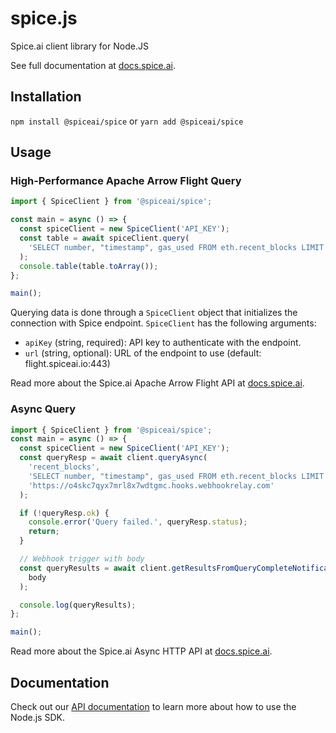 # spice.js

Spice.ai client library for Node.JS

See full documentation at [docs.spice.ai](https://docs.spice.ai/sdks/node.js-sdk).

## Installation

`npm install @spiceai/spice` or `yarn add @spiceai/spice`

## Usage

### High-Performance Apache Arrow Flight Query

```js
import { SpiceClient } from '@spiceai/spice';

const main = async () => {
  const spiceClient = new SpiceClient('API_KEY');
  const table = await spiceClient.query(
    'SELECT number, "timestamp", gas_used FROM eth.recent_blocks LIMIT 10'
  );
  console.table(table.toArray());
};

main();
```

Querying data is done through a `SpiceClient` object that initializes the connection with Spice endpoint. `SpiceClient` has the following arguments:

- `apiKey` (string, required): API key to authenticate with the endpoint.
- `url` (string, optional): URL of the endpoint to use (default: flight.spiceai.io:443)

Read more about the Spice.ai Apache Arrow Flight API at [docs.spice.ai](https://docs.spice.ai/api/sql-query-api/apache-arrow-flight-api).

### Async Query

```js
import { SpiceClient } from '@spiceai/spice';
const main = async () => {
  const spiceClient = new SpiceClient('API_KEY');
  const queryResp = await client.queryAsync(
    'recent_blocks',
    'SELECT number, "timestamp", gas_used FROM eth.recent_blocks LIMIT 10',
    'https://o4skc7qyx7mrl8x7wdtgmc.hooks.webhookrelay.com'
  );

  if (!queryResp.ok) {
    console.error('Query failed.', queryResp.status);
    return;
  }

  // Webhook trigger with body
  const queryResults = await client.getResultsFromQueryCompleteNotification(
    body
  );

  console.log(queryResults);
};

main();
```

Read more about the Spice.ai Async HTTP API at [docs.spice.ai](https://docs.spice.ai/api/sql-query-api/http-api-1).

## Documentation

Check out our [API documentation](https://docs.spice.ai/sdks/node.js-sdk) to learn more about how to use the Node.js SDK.

